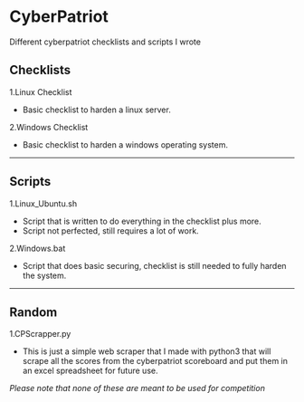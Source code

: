 # CyberPatriot
Different cyberpatriot checklists and scripts I wrote
## Checklists
1.Linux Checklist
- Basic checklist to harden a linux server.

2.Windows Checklist
- Basic checklist to harden a windows operating system.
-----------------------------------------------------------------------------------------------------------------------------------
## Scripts
1.Linux_Ubuntu.sh
- Script that is written to do everything in the checklist plus more.
- Script not perfected, still requires a lot of work.

2.Windows.bat
- Script that does basic securing, checklist is still needed to fully harden the system.
-----------------------------------------------------------------------------------------------------------------------------------
## Random
1.CPScrapper.py
- This is just a simple web scraper that I made with python3 that will scrape all the scores from the cyberpatriot scoreboard and put them in an excel spreadsheet for future use.

*Please note that none of these are meant to be used for competition*
